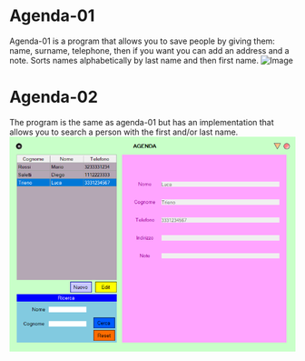 # Agenda-01
Agenda-01 is a program that allows you to save people by giving them:
name, surname, telephone, then if you want you can add an address and a note.
Sorts names alphabetically by last name and then first name.
![Image](https://th.bing.com/th/id/R.0a000da6d617c9c486ecafd6b573965f?rik=JCjZ5lE6spIB5w&pid=ImgRaw&r=0 "icon")

# Agenda-02
The program is the same as agenda-01 but has an implementation
that allows you to search a person with the first and/or last name.
![Image](agenda2imm.png "icon")
